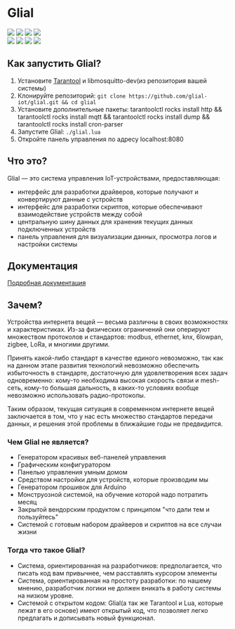 # Glial
[![](https://img.shields.io/travis/glial-iot/glial/develop.svg?label=integration%20tests)](https://travis-ci.org/glial-iot/glial) ![](https://img.shields.io/github/last-commit/glial-iot/glial.svg) ![](https://img.shields.io/github/commit-activity/y/glial-iot/glial.svg) ![](https://img.shields.io/github/tag-date/glial-iot/glial.svg?label=last%20version)  
![](https://img.shields.io/github/languages/top/glial-iot/glial.svg) ![](https://img.shields.io/github/languages/code-size/glial-iot/glial.svg) ![](https://img.shields.io/github/repo-size/glial-iot/glial.svg) ![](https://img.shields.io/github/license/glial-iot/glial.svg)  

<!-- ![](https://img.shields.io/github/issues-raw/glial-iot/glial.svg) ![](https://img.shields.io/github/issues-closed-raw/glial-iot/glial.svg) -->


## Как запустить Glial?

1. Установите [Tarantool](https://www.tarantool.io/en/download/) и libmosquitto-dev(из репозитория вашей системы)
1. Клонируйте репозиторий: ```git clone https://github.com/glial-iot/glial.git && cd glial```
1. Установите дополнительные пакеты: tarantoolctl rocks install http && tarantoolctl rocks install mqtt && tarantoolctl rocks install dump && tarantoolctl rocks install cron-parser
1. Запустите Glial: ```./glial.lua``` 
1. Откройте панель управления по адресу localhost:8080

## Что это?
Glial — это система управления IoT-устройствами, предоставляющая:
- интерфейс для разработки драйверов, которые получают и конвертируют данные с устройств
- интерфейс для разработки скриптов, которые обеспечивают взаимодействие устройств между собой
- центральную шину данных для хранения текущих данных подключенных устройств
- панель управления для визуализации данных, просмотра логов и настройки системы

## Документация

[Подробная документация](https://glial.pro/docs/)

## Зачем?
Устройства интернета вещей — весьма различны в своих возможностях и характеристиках. Из-за физических ограничений они оперируют множеством протоколов и стандартов: modbus, ethernet, knx, 6lowpan, zigbee, LoRa, и многими другими.

Принять какой-либо стандарт в качестве единого невозможно, так как на данном этапе развития технологий невозможно обеспечить избыточность в стандарте, достаточную для удовлетворения всех задач одновременно: кому-то необходима высокая скорость связи и mesh-сеть, кому-то большая дальность, в каких-то условиях вообще невозможно использовать радио-протоколы.

Таким образом, текущая ситуация в современном интернете вещей заключается в том, что у нас есть множество стандартов передачи данных, и решения этой проблемы в ближайшие годы не предвидится.

### Чем Glial не является?
- Генератором красивых веб-панелей управления
- Графическим конфигуратором
- Панелью управления умным домом
- Средством настройки для устройств, которые производим мы
- Генератором прошивок для Arduino
- Монструозной системой, на обучение которой надо потратить месяц
- Закрытой вендорским продуктом с принципом "что дали тем и пользуйтесь"
- Системой с готовым набором драйверов и скриптов на все случаи жизни

### Тогда что такое Glial?
- Система, ориентированная на разработчиков: предполагается, что писать код вам привычнее, чем расставлять курсором элементы
- Система, ориентированная на простоту разработки: по нашему мнению, разработчик логики не должен вникать в работу системы на низком уровне.
- Системой с открытом кодом: Glial(а так же Tarantool и Lua, которые лежат в его основе) имеют открытый код, что позволяет легко предлагать и дописывать новый функционал.
